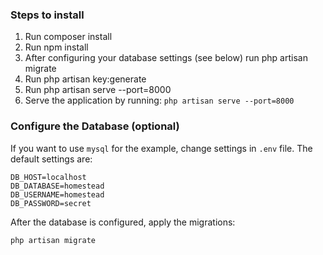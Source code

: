 ### Steps to install ###
1. Run composer install
2. Run npm install
3. After configuring your database settings (see below) run php artisan migrate
4. Run php artisan key:generate
5. Run php artisan serve --port=8000
6. Serve the application by running: `php artisan serve --port=8000`

### Configure the Database (optional) 

If you want to use `mysql` for the example, change settings in `.env` file. The default settings are:

    DB_HOST=localhost
    DB_DATABASE=homestead
    DB_USERNAME=homestead
    DB_PASSWORD=secret

After the database is configured, apply the migrations:

    php artisan migrate


